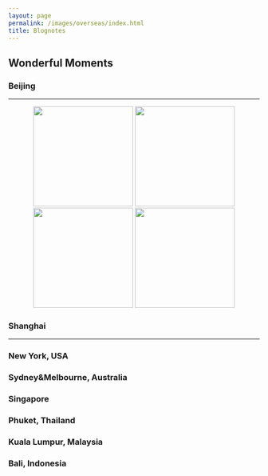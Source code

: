 ```yaml
---
layout: page
permalink: /images/overseas/index.html
title: Blognotes
---
```


## Wonderful Moments

### Beijing
---
<center>
<img src="https://jiachunli98.github.io/figures/bj1.jpg" width="200">
<img src="https://jiachunli98.github.io/figures/bj2.jpg" width="200">
<img src="https://jiachunli98.github.io/figures/bj5.jpg" width="200">
<img src="https://jiachunli98.github.io/figures/bj7.jpg" width="200">
</center>

### Shanghai
---


### New York, USA
### Sydney&Melbourne, Australia
### Singapore
### Phuket, Thailand
### Kuala Lumpur, Malaysia
### Bali, Indonesia
